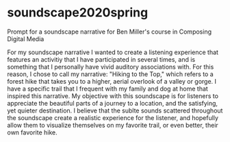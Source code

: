 # soundscape2020spring
Prompt for a soundscape narrative for Ben Miller's course in Composing Digital Media

For my soundscape narrative I wanted to create a listening experience that features an activitiy that I have participated in several times, and is something that I personally have vivid auditory associations with. For this reason, I chose to call my narrative: "Hiking to the Top," which refers to a forest hike that takes you to a higher, aerial overlook of a valley or gorge. I have a specific trail that I frequent with my family and dog at home that inspired this narrative. My objective with this soundscape is for listeners to appreciate the beautiful parts of a journey to a location, and the satisfying, yet quieter destination. I believe that the sublte sounds scattered throughout the soundscape create a realistic experience for the listener, and hopefully allow them to visualize themselves on my favorite trail, or even better, their own favorite hike. 
